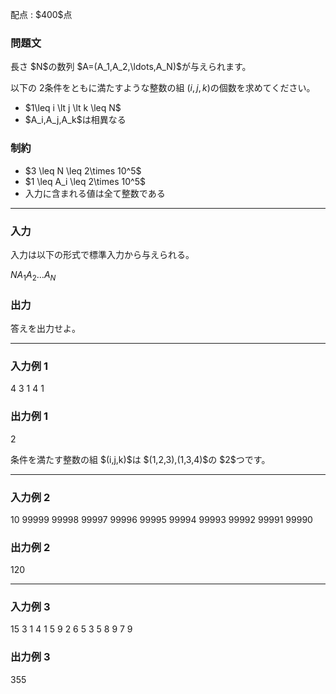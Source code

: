 
<div>

<span>

<span>

<p>
配点 : $400$点
</p>

<div>

<section>

### **問題文**

<p>
長さ $N$の数列 $A=(A_1,A_2,\ldots,A_N)$が与えられます。

以下の $2$条件をともに満たすような整数の組 $(i,j,k)$の個数を求めてください。
</p>

<ul>

<li>
$1\leq i \lt j \lt k \leq N$
</li>

<li>
$A_i,A_j,A_k$は相異なる
</li>

</ul>

</section>

</div>

<div>

<section>

### **制約**

<ul>

<li>
$3 \leq N \leq 2\times 10^5$
</li>

<li>
$1 \leq A_i \leq 2\times 10^5$
</li>

<li>
入力に含まれる値は全て整数である
</li>

</ul>

</section>

</div>

---

<div>

<div>

<section>

### **入力**

<p>
入力は以下の形式で標準入力から与えられる。
</p>

<div>

$N$$A_1$$A_2$$\ldots$$A_N$
</div>

</section>

</div>

<div>

<section>

### **出力**

<p>
答えを出力せよ。  
</p>

</section>

</div>

</div>

---

<div>

<section>

### **入力例 1**

<div>

4
3 1 4 1

</div>

</section>

</div>

<div>

<section>

### **出力例 1**

<div>

2

</div>

<p>
条件を満たす整数の組 $(i,j,k)$は $(1,2,3),(1,3,4)$の $2$つです。
</p>

</section>

</div>

---

<div>

<section>

### **入力例 2**

<div>

10
99999 99998 99997 99996 99995 99994 99993 99992 99991 99990

</div>

</section>

</div>

<div>

<section>

### **出力例 2**

<div>

120

</div>

</section>

</div>

---

<div>

<section>

### **入力例 3**

<div>

15
3 1 4 1 5 9 2 6 5 3 5 8 9 7 9

</div>

</section>

</div>

<div>

<section>

### **出力例 3**

<div>

355

</div>

</section>

</div>

</span>

</span>

</div>
